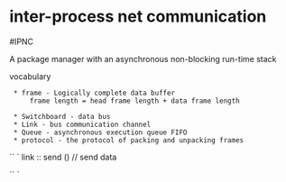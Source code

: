 # inter-process net communication
#IPNC

A package manager with an asynchronous non-blocking run-time stack

vocabulary

    
     * frame - Logically complete data buffer
         frame length = head frame length + data frame length
        
     * Switchboard - data bus
     * Link - bus communication channel
     * Queue - asynchronous execution queue FIFO
     * protocol - the protocol of packing and unpacking frames


`` `
     link :: send () // send data
    
`` `
